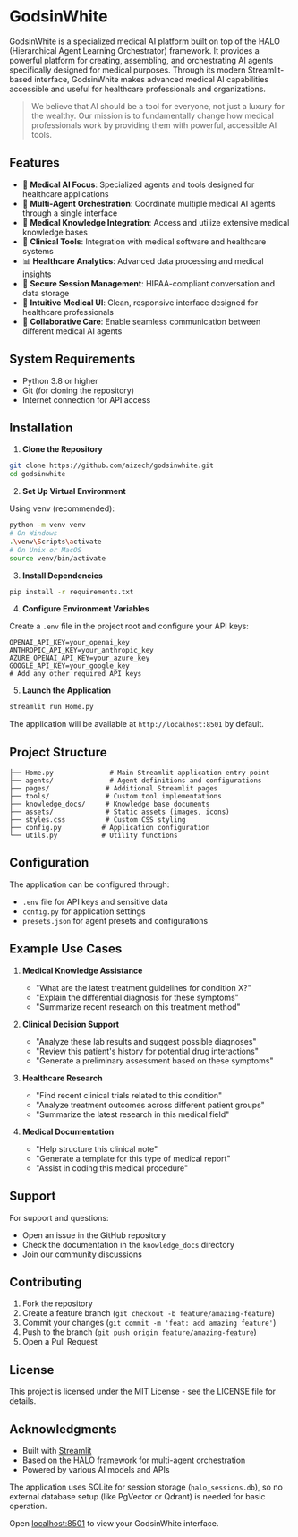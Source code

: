# GodsinWhite

GodsinWhite is a specialized medical AI platform built on top of the HALO (Hierarchical Agent Learning Orchestrator) framework. It provides a powerful platform for creating, assembling, and orchestrating AI agents specifically designed for medical purposes. Through its modern Streamlit-based interface, GodsinWhite makes advanced medical AI capabilities accessible and useful for healthcare professionals and organizations.

> We believe that AI should be a tool for everyone, not just a luxury for the wealthy. Our mission is to fundamentally change how medical professionals work by providing them with powerful, accessible AI tools.

## Features

- 🏥 **Medical AI Focus**: Specialized agents and tools designed for healthcare applications
- 🤖 **Multi-Agent Orchestration**: Coordinate multiple medical AI agents through a single interface
- 🧠 **Medical Knowledge Integration**: Access and utilize extensive medical knowledge bases
- 🔬 **Clinical Tools**: Integration with medical software and healthcare systems
- 📊 **Healthcare Analytics**: Advanced data processing and medical insights
- 💾 **Secure Session Management**: HIPAA-compliant conversation and data storage
- 🎨 **Intuitive Medical UI**: Clean, responsive interface designed for healthcare professionals
- 🤝 **Collaborative Care**: Enable seamless communication between different medical AI agents

## System Requirements

- Python 3.8 or higher
- Git (for cloning the repository)
- Internet connection for API access

## Installation

1. **Clone the Repository**

```bash
git clone https://github.com/aizech/godsinwhite.git
cd godsinwhite
```

2. **Set Up Virtual Environment**

Using venv (recommended):
```bash
python -m venv venv
# On Windows
.\venv\Scripts\activate
# On Unix or MacOS
source venv/bin/activate
```

3. **Install Dependencies**

```bash
pip install -r requirements.txt
```

4. **Configure Environment Variables**

Create a `.env` file in the project root and configure your API keys:

```env
OPENAI_API_KEY=your_openai_key
ANTHROPIC_API_KEY=your_anthropic_key
AZURE_OPENAI_API_KEY=your_azure_key
GOOGLE_API_KEY=your_google_key
# Add any other required API keys
```

5. **Launch the Application**

```bash
streamlit run Home.py
```

The application will be available at `http://localhost:8501` by default.

## Project Structure

```
├── Home.py              # Main Streamlit application entry point
├── agents/              # Agent definitions and configurations
├── pages/              # Additional Streamlit pages
├── tools/              # Custom tool implementations
├── knowledge_docs/     # Knowledge base documents
├── assets/             # Static assets (images, icons)
├── styles.css          # Custom CSS styling
├── config.py          # Application configuration
└── utils.py           # Utility functions
```

## Configuration

The application can be configured through:

- `.env` file for API keys and sensitive data
- `config.py` for application settings
- `presets.json` for agent presets and configurations

## Example Use Cases

1. **Medical Knowledge Assistance**
   - "What are the latest treatment guidelines for condition X?"
   - "Explain the differential diagnosis for these symptoms"
   - "Summarize recent research on this treatment method"

2. **Clinical Decision Support**
   - "Analyze these lab results and suggest possible diagnoses"
   - "Review this patient's history for potential drug interactions"
   - "Generate a preliminary assessment based on these symptoms"

3. **Healthcare Research**
   - "Find recent clinical trials related to this condition"
   - "Analyze treatment outcomes across different patient groups"
   - "Summarize the latest research in this medical field"

4. **Medical Documentation**
   - "Help structure this clinical note"
   - "Generate a template for this type of medical report"
   - "Assist in coding this medical procedure"

## Support

For support and questions:
- Open an issue in the GitHub repository
- Check the documentation in the `knowledge_docs` directory
- Join our community discussions

## Contributing

1. Fork the repository
2. Create a feature branch (`git checkout -b feature/amazing-feature`)
3. Commit your changes (`git commit -m 'feat: add amazing feature'`)
4. Push to the branch (`git push origin feature/amazing-feature`)
5. Open a Pull Request

## License

This project is licensed under the MIT License - see the LICENSE file for details.

## Acknowledgments

- Built with [Streamlit](https://streamlit.io/)
- Based on the HALO framework for multi-agent orchestration
- Powered by various AI models and APIs

The application uses SQLite for session storage (`halo_sessions.db`), so no external database setup (like PgVector or Qdrant) is needed for basic operation.

Open [localhost:8501](http://localhost:8501) to view your GodsinWhite interface.